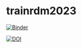 # trainrdm2023

[![Binder](https://mybinder.org/badge_logo.svg)](https://mybinder.org/v2/gh/raduciobanu/trainrdm2023/HEAD)

[![DOI](https://zenodo.org/badge/620817218.svg)](https://zenodo.org/badge/latestdoi/620817218)
